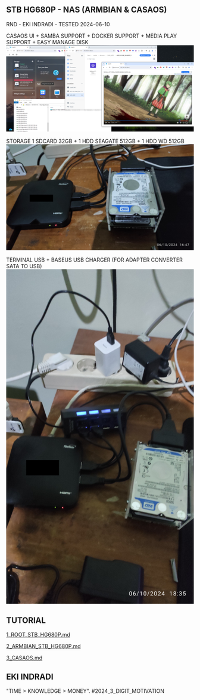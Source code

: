 ## STB HG680P - NAS (ARMBIAN & CASAOS)

RND - EKI INDRADI - TESTED 2024-06-10 

CASAOS UI + SAMBA SUPPORT + DOCKER SUPPORT + MEDIA PLAY SUPPORT + EASY MANAGE DISK
![alt text](https://github.com/EKI-INDRADI/STB_HG680P_NAS/blob/main/NAS.png?raw=true)

STORAGE 1 SDCARD 32GB + 1 HDD SEAGATE 512GB + 1 HDD WD 512GB
![alt text](https://github.com/EKI-INDRADI/STB_HG680P_NAS/blob/main/IMG_20240610_164704.jpg?raw=true)

TERMINAL USB + BASEUS USB CHARGER (FOR ADAPTER CONVERTER SATA TO USB)
![alt text](https://github.com/EKI-INDRADI/STB_HG680P_NAS/blob/main/IMG_20240610_183521.jpg?raw=true)


## TUTORIAL
[1_ROOT_STB_HG680P.md](/1_ROOT_STB_HG680P.md)

[2_ARMBIAN_STB_HG680P.md](/2_ARMBIAN_STB_HG680P.md)

[3_CASAOS.md](/3_CASAOS.md)

## EKI INDRADI

"TIME > KNOWLEDGE > MONEY". #2024_3_DIGIT_MOTIVATION